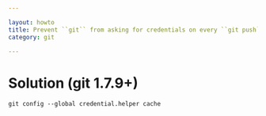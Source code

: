 ```yaml
---

layout: howto
title: Prevent ``git`` from asking for credentials on every ``git push``
category: git

---
```



Solution (git 1.7.9+)
=====================

```
git config --global credential.helper cache
```